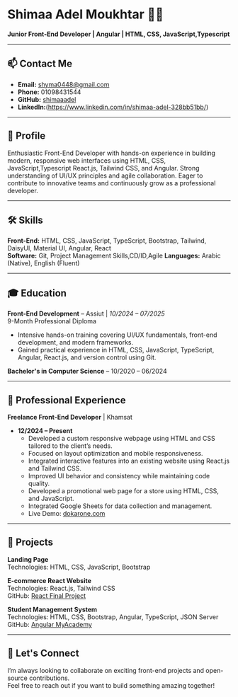 # Shimaa Adel Moukhtar 👩‍💻

**Junior Front-End Developer  | Angular | HTML, CSS, JavaScript,Typescript**

---

## 📫 Contact Me
- **Email:** shyma0448@gmail.com  
- **Phone:** 01098431544  
- **GitHub:** [shimaaadel](https://github.com/shimaaadel0448-123)  
- **LinkedIn:**(https://www.linkedin.com/in/shimaa-adel-328bb51bb/)

---

## 💼 Profile
Enthusiastic Front-End Developer with hands-on experience in building modern, responsive web interfaces using HTML, CSS, JavaScript,Typescript React.js, Tailwind CSS, and Angular. Strong understanding of UI/UX principles and agile collaboration. Eager to contribute to innovative teams and continuously grow as a professional developer.

---

## 🛠️ Skills

**Front-End:** HTML, CSS, JavaScript, TypeScript, Bootstrap, Tailwind, DaisyUI, Material UI, Angular, React  
**Software:** Git, Project Management Skills,CD/ID,Agile
**Languages:** Arabic (Native), English (Fluent)

---

## 🎓 Education

**Front-End Development** – Assiut | *10/2024 – 07/2025*  
9-Month Professional Diploma  
- Intensive hands-on training covering UI/UX fundamentals, front-end development, and modern frameworks.  
- Gained practical experience in HTML, CSS, JavaScript, TypeScript, Angular, React.js, and version control using Git.

**Bachelor's in Computer Science** – 10/2020 – 06/2024

---

## 💼 Professional Experience

**Freelance Front-End Developer** | Khamsat  

- **12/2024 – Present**  
  - Developed a custom responsive webpage using HTML and CSS tailored to the client’s needs.  
  - Focused on layout optimization and mobile responsiveness.  
  - Integrated interactive features into an existing website using React.js and Tailwind CSS.  
  - Improved UI behavior and consistency while maintaining code quality.  
  - Developed a promotional web page for a store using HTML, CSS, and JavaScript.  
  - Integrated Google Sheets for data collection and management.  
  - Live Demo: [dokarone.com](https://dokarone.com)

---

## 📂 Projects

**Landing Page**  
Technologies: HTML, CSS, JavaScript, Bootstrap  

**E-commerce React Website**  
Technologies: React.js, Tailwind CSS  
GitHub: [React Final Project](https://github.com/shimaaadel0448-123/React-Final-Project)  

**Student Management System**  
Technologies: HTML, CSS, Bootstrap, Angular, TypeScript, JSON Server  
GitHub: [Angular MyAcademy](https://github.com/ZeinabMahmoud7/Angular-MyAcademy/tree/8d0f9ac7e78c451c4b9e1fd0eedd1dd87768d8)  

---

## 🌟 Let's Connect
I’m always looking to collaborate on exciting front-end projects and open-source contributions.  
Feel free to reach out if you want to build something amazing together!
